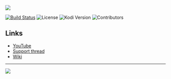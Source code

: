 
![](https://raw.githubusercontent.com/anxdpanic/plugin.video.youtubemusic/master/icon.png)

[![Build Status](https://img.shields.io/endpoint.svg?url=https%3A%2F%2Factions-badge.atrox.dev%2Fanxdpanic%2Fplugin.video.youtubemusic%2Fbadge&logo=none)](https://actions-badge.atrox.dev/anxdpanic/plugin.video.youtubemusic/goto)
![License](https://img.shields.io/badge/license-GPL--2.0--only-success.svg)
![Kodi Version](https://img.shields.io/badge/kodi-isengard%2B-success.svg)
![Contributors](https://img.shields.io/github/contributors/anxdpanic/plugin.video.youtubemusic.svg)

## Links

* [YouTube](http://www.youtube.com)
* [Support thread](https://ytaddon.page.link/forum)
* [Wiki](https://github.com/anxdpanic/plugin.video.youtubemusic/wiki)

---

![](https://i.imgur.com/fzPmDDJ.gif)
